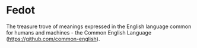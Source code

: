 # Fedot
The treasure trove of meanings expressed in the English language common for humans and machines - the Common English Language (https://github.com/common-english).
